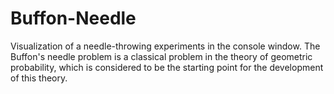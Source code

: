 # Buffon-Needle
Visualization of a needle-throwing experiments in the console window. The Buffon's needle problem is a classical problem in the theory of geometric probability, which is considered to be the starting point for the development of this theory.
